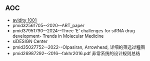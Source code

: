 ## AOC

- [avidity 1001](https://www.aviditybiosciences.com/wp-content/uploads/2023/10/WMS-2023_MARINA_Data_Encore_Poster_30x42in_v6.0_Final-for-Upload.pdf)
- pmid32561705--2020--ART_paper
- pmid37951790--2024--Three ‘E’ challenges for siRNA drug development- Trends in Molecular Medicine
- siDESIGN Center
- pmid35027752--2022--Olpasiran, Arrowhead, 详细的筛选过程图
- pmid26987292--2016--fakhr2016.pdf 非常系统的设计规则总结
